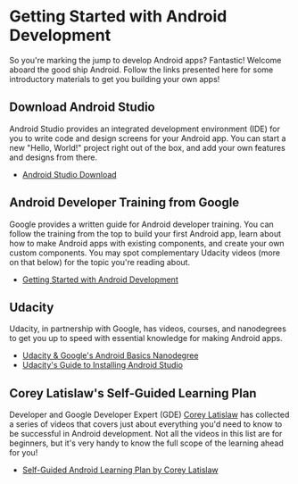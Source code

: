 # Getting Started with Android Development

So you're marking the jump to develop Android apps? Fantastic! Welcome aboard the good ship Android. Follow the links presented here for some introductory materials to get you building your own apps!

## Download Android Studio

Android Studio provides an integrated development environment (IDE) for you to write code and design screens for your Android app. You can start a new "Hello, World!" project right out of the box, and add your own features and designs from there.
* [Android Studio Download](https://developer.android.com/studio/index.html)

## Android Developer Training from Google

Google provides a written guide for Android developer training. You can follow the training from the top to build your first Android app, learn about how to make Android apps with existing components, and create your own custom components. You may spot complementary Udacity videos (more on that below) for the topic you're reading about.

* [Getting Started with Android Development](https://developer.android.com/training/index.html)

## Udacity

Udacity, in partnership with Google, has videos, courses, and nanodegrees to get you up to speed with essential knowledge for making Android apps.

* [Udacity & Google's Android Basics Nanodegree](https://www.udacity.com/course/android-basics-nanodegree-by-google--nd803)
* [Udacity's Guide to Installing Android Studio](https://www.udacity.com/course/how-to-install-android-studio--ud808)

## Corey Latislaw's Self-Guided Learning Plan

Developer and Google Developer Expert (GDE) [Corey Latislaw](https://twitter.com/corey_latislaw) has collected a series of videos that covers just about everything you'd need to know to be successful in Android development. Not all the videos in this list are for beginners, but it's very handy to know the full scope of the learning ahead for you!

* [Self-Guided Android Learning Plan by Corey Latislaw](https://docs.google.com/document/d/1LhZfkFv7BQjWFPL_VtyzJOrz5TevSqTSjldmiM2rrOI/edit)

